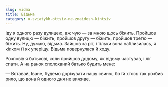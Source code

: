 ```yaml
---
slug: vidma
title: Відьма
category: u-sviatykh-ottsiv-ne-znaidesh-kintsiv
---
```

Іду я одного разу вулицею, аж чую — за мною щось біжить. Пройшов одну вулицю — біжить, пройшов другу — біжить, пройшов третю — біжить. Ну, думаю, відьма. Зайшов за ріг, і тільки вона наблизилась, я кілком її як уперіщу. Відьма повернулася й ходу.

Розповів я батькові, коли прийшов додому, як відьму частував, і ліг спати. А на ранок сполоханий батько будить мене:

— Вставай, Іване, будемо дорізувати нашу свиню, бо їй хтось так розбив рило, що вона й одного дня не виживе.

